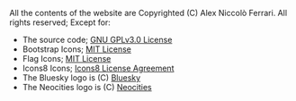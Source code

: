 All the contents of the website are Copyrighted (C) Alex Niccolò Ferrari. All rights reserved; Except for:

- The source code; [GNU GPLv3.0 License](https://github.com/paninoCode/paninoWeb/blob/main/LICENSE-GPLv3.md)
- Bootstrap Icons; [MIT License](https://github.com/twbs/icons/blob/main/LICENSE)
- Flag Icons; [MIT License](https://github.com/lipis/flag-icons/blob/main/LICENSE)
- Icons8 Icons; [Icons8 License Agreement](https://icons8.com/license)
- The Bluesky logo is (C) [Bluesky](https://bsky.app/)
- The Neocities logo is (C) [Neocities](https://neocities.org/)